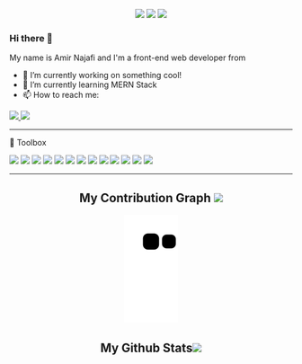 <p align="center">
  <img src="https://badges.pufler.dev/visits/amrn1991/amrn1991" />
  <img src="https://badges.pufler.dev/repos/amrn1991" />
  <img src="https://badges.pufler.dev/commits/monthly/amrn1991" />
</p>

### Hi there 👋

My name is Amir Najafi and I'm a front-end web developer from 

- 🔭 I’m currently working on something cool!
- 🌱 I’m currently learning MERN Stack
- 📫 How to reach me: 
<a href="mailto: amrfst91@gmail.com">
 <img src="https://img.shields.io/badge/Gmail-D14836?style=for-the-badge&logo=gmail&logoColor=white&link=mailto:ritikpr307@gmail.com"/>
</a>
<a href="https://www.instagram.com/am1_1rr">
 <img src="https://img.shields.io/badge/Instagram-E4405F?style=for-the-badge&logo=instagram&logoColor=white"/>
</a>

---

🧰 Toolbox

<code><img src="https://cdn.jsdelivr.net/gh/devicons/devicon/icons/html5/html5-original-wordmark.svg" /></code>
<code><img src="https://cdn.jsdelivr.net/gh/devicons/devicon/icons/css3/css3-original-wordmark.svg" /></code>
<code><img src="https://cdn.jsdelivr.net/gh/devicons/devicon/icons/bootstrap/bootstrap-plain-wordmark.svg" /></code>
<code><img src="https://cdn.jsdelivr.net/gh/devicons/devicon/icons/sass/sass-original.svg" /></code>
<code><img src="https://cdn.jsdelivr.net/gh/devicons/devicon/icons/javascript/javascript-original.svg" /></code>
<code><img src="https://cdn.jsdelivr.net/gh/devicons/devicon/icons/react/react-original-wordmark.svg" /></code>
<code><img src="https://cdn.jsdelivr.net/gh/devicons/devicon/icons/redux/redux-original.svg" /></code>
<code><img src="https://cdn.jsdelivr.net/gh/devicons/devicon/icons/jest/jest-plain.svg" /></code>
<code><img src="https://cdn.jsdelivr.net/gh/devicons/devicon/icons/nextjs/nextjs-original-wordmark.svg" /></code>
<code><img src="https://cdn.jsdelivr.net/gh/devicons/devicon/icons/typescript/typescript-original.svg" /></code>
<code><img src="https://cdn.jsdelivr.net/gh/devicons/devicon/icons/nodejs/nodejs-original-wordmark.svg" /></code>
<code><img src="https://cdn.jsdelivr.net/gh/devicons/devicon/icons/mongodb/mongodb-original-wordmark.svg" /></code>
<code><img src="https://cdn.jsdelivr.net/gh/devicons/devicon/icons/express/express-original-wordmark.svg" /></code>

---
<h2 align="center">
  My Contribution Graph <img src="https://media.giphy.com/media/xUA7aZeLE2e0P7Znz2/giphy.gif" width="50">
</h2>
<p align="center">
  <img src="https://github.com/amrn1991/amrn1991/raw/output/github-contribution-grid-snake.svg" alt="snake"></center>
</p>

<h2 align="center">
  My Github Stats<img src="https://media.giphy.com/media/VgCDAzcKvsR6OM0uWg/giphy.gif" width="50">
</h2>


